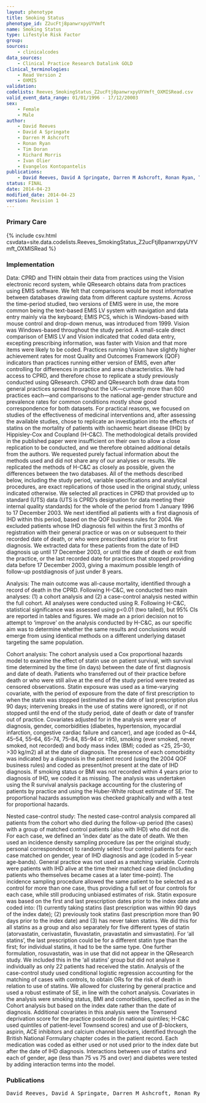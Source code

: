 ```yaml
---
layout: phenotype
title: Smoking Status
phenotype_id: Z2ucFtj8panwrxpyUYVmft
name: Smoking Status
type: Lifestyle Risk Factor
group: 
sources: 
    - clinicalcodes
data_sources:
    - Clinical Practice Research Datalink GOLD
clinical_terminologies:
    - Read Version 2
    - OXMIS	
validation:
codelists: Reeves_SmokingStatus_Z2ucFtj8panwrxpyUYVmft_OXMISRead.csv
valid_event_data_range: 01/01/1996 - 17/12/20003 
sex:
    - Female
    - Male
author:
    - David Reeves
    - David A Springate
    - Darren M Ashcroft
    - Ronan Ryan
    - Tim Doran
    - Richard Morris
    - Ivan Olier
    - Evangelos Kontopantelis
publications:
    - David Reeves, David A Springate, Darren M Ashcroft, Ronan Ryan, Tim Doran, Richard Morris, Ivan Olier, Evangelos Kontopantelis, Can analyses of electronic patient records be independently and externally validated? The effect of statins on the mortality of patients with ischaemic heart disease: a cohort study with nested case–control analysis. BMJ Open, 4:e004952 2014.
status: FINAL
date: 2014-04-23
modified_date: 2014-04-23
version: Revision 1
---
```


### Primary Care

{% include csv.html csvdata=site.data.codelists.Reeves_SmokingStatus_Z2ucFtj8panwrxpyUYVmft_OXMISRead %}

### Implementation

Data:
CPRD and THIN obtain their data from practices using the Vision electronic record system, while QResearch obtains data from practices using EMIS software. We felt that comparisons would be most informative between databases drawing data from different capture systems. Across the time-period studied, two versions of EMIS were in use, the more common being the text-based EMIS LV system with navigation and data entry mainly via the keyboard; EMIS PCS, which is Windows-based with mouse control and drop-down menus, was introduced from 1999. Vision was Windows-based throughout the study period. A small-scale direct comparison of EMIS LV and Vision indicated that coded data entry, excepting prescribing information, was faster with Vision and that more items were likely to be coded. Practices running Vision have slightly higher achievement rates for most Quality and Outcomes Framework (QOF) indicators than practices running either version of EMIS, even after controlling for differences in practice and area characteristics. We had access to CPRD, and therefore chose to replicate a study previously conducted using QResearch. CPRD and QResearch both draw data from general practices spread throughout the UK—currently more than 600 practices each—and comparisons to the national age-gender structure and prevalence rates for common conditions mostly show good correspondence for both datasets. For practical reasons, we focused on studies of the effectiveness of medicinal interventions and, after assessing the available studies, chose to replicate an investigation into the effects of statins on the mortality of patients with ischaemic heart disease (IHD) by Hippisley-Cox and Coupland (H-C&C). The methodological details provided in the published paper were insufficient on their own to allow a close replication to be conducted, and we therefore obtained additional details from the authors. We requested purely factual information about the methods used and did not share any of our analyses or results. We replicated the methods of H-C&C as closely as possible, given the differences between the two databases. All of the methods described below, including the study period, variable specifications and analytical procedures, are exact replications of those used in the original study, unless indicated otherwise. We selected all practices in CPRD that provided up to standard (UTS) data (UTS is CPRD’s designation for data meeting their internal quality standards) for the whole of the period from 1 January 1996 to 17 December 2003. We next identified all patients with a first diagnosis of IHD within this period, based on the QOF business rules for 2004. We excluded patients whose IHD diagnosis fell within the first 3 months of registration with their general practice or was on or subsequent to their recorded date of death, or who were prescribed statins prior to first diagnosis. We extracted data for these patients from the date of IHD diagnosis up until 17 December 2003, or until the date of death or exit from the practice, or the last recorded date for practices that stopped providing data before 17 December 2003, giving a maximum possible length of follow-up postdiagnosis of just under 8 years.

Analysis:
The main outcome was all-cause mortality, identified through a record of death in the CPRD. Following H-C&C, we conducted two main analyses: (1) a cohort analysis and (2) a case-control analysis nested within the full cohort. All analyses were conducted using R. Following H-C&C, statistical significance was assessed using p<0.01 (two tailed), but 95% CIs are reported in tables and figures. We made an a priori decision not to attempt to ‘improve’ on the analysis conducted by H-C&C, as our specific aim was to determine whether the same results and conclusions would emerge from using identical methods on a different underlying dataset targeting the same population.

Cohort analysis:
The cohort analysis used a Cox proportional hazards model to examine the effect of statin use on patient survival, with survival time determined by the time (in days) between the date of first diagnosis and date of death. Patients who transferred out of their practice before death or who were still alive at the end of the study period were treated as censored observations. Statin exposure was used as a time-varying covariate, with the period of exposure from the date of first prescription to when the statin was stopped (estimated as the date of last prescription plus 90 days; intervening breaks in the use of statins were ignored), or if not stopped until the end of the study period, date of death or date of transfer out of practice. Covariates adjusted for in the analysis were year of diagnosis, gender, comorbidities (diabetes, hypertension, myocardial infarction, congestive cardiac failure and cancer), and age (coded as 0–44, 45–54, 55–64, 65–74, 75–84, 85–94 or ≥95), smoking (ever smoked, never smoked, not recorded) and body mass index (BMI; coded as <25, 25–30, >30 kg/m2) all at the date of diagnosis. The presence of each comorbidity was indicated by a diagnosis in the patient record (using the 2004 QOF business rules) and coded as present/not present at the date of IHD diagnosis. If smoking status or BMI was not recorded within 4 years prior to diagnosis of IHD, we coded it as missing. The analysis was undertaken using the R survival analysis package accounting for the clustering of patients by practice and using the Huber-White robust estimate of SE. The proportional hazards assumption was checked graphically and with a test for proportional hazards. 

Nested case-control study:
The nested case-control analysis compared all patients from the cohort who died during the follow-up period (the cases) with a group of matched control patients (also with IHD) who did not die. For each case, we defined an ‘index date’ as the date of death. We then used an incidence density sampling procedure (as per the original study; personal correspondence) to randomly select four control patients for each case matched on gender, year of IHD diagnosis and age (coded in 5-year age-bands). General practice was not used as a matching variable. Controls were patients with IHD alive at the time their matched case died (including patients who themselves became cases at a later time-point). The incidence sampling procedure allowed the same patient to be selected as a control for more than one case, thus providing a full set of four controls for each case, while still producing unbiased estimates of risk. Statin exposure was based on the first and last prescription dates prior to the index date and coded into: (1) currently taking statins (last prescription was within 90 days of the index date); (2) previously took statins (last prescription more than 90 days prior to the index date) and (3) has never taken statins. We did this for all statins as a group and also separately for five different types of statin (atorvastatin, cerivastatin, fluvastatin, pravastatin and simvastatin). For ‘all statins’, the last prescription could be for a different statin type than the first; for individual statins, it had to be the same type. One further formulation, rosuvastatin, was in use that did not appear in the QResearch study. We included this in the ‘all statins’ group but did not analyse it individually as only 22 patients had received the statin. Analysis of the case-control study used conditional logistic regression accounting for the matching of cases with controls, to obtain ORs for the risk of death in relation to use of statins. We allowed for clustering by general practice and used a robust estimate of SE, in line with the cohort analysis. Covariates in the analysis were smoking status, BMI and comorbidities, specified as in the Cohort analysis but based on the index date rather than the date of diagnosis. Additional covariates in this analysis were the Townsend deprivation score for the practice postcode (in national quintiles; H-C&C used quintiles of patient-level Townsend scores) and use of β-blockers, aspirin, ACE inhibitors and calcium channel blockers, identified through the British National Formulary chapter codes in the patient record. Each medication was coded as either used or not used prior to the index date but after the date of IHD diagnosis. Interactions between use of statins and each of gender, age (less than 75 vs 75 and over) and diabetes were tested by adding interaction terms into the model.

### Publications

<pre>
David Reeves, David A Springate, Darren M Ashcroft, Ronan Ryan, Tim Doran, Richard Morris, Ivan Olier, Evangelos Kontopantelis, Can analyses of electronic patient records be independently and externally validated? The effect of statins on the mortality of patients with ischaemic heart disease: a cohort study with nested case–control analysis. BMJ Open, 4:e004952 2014.
</pre>
